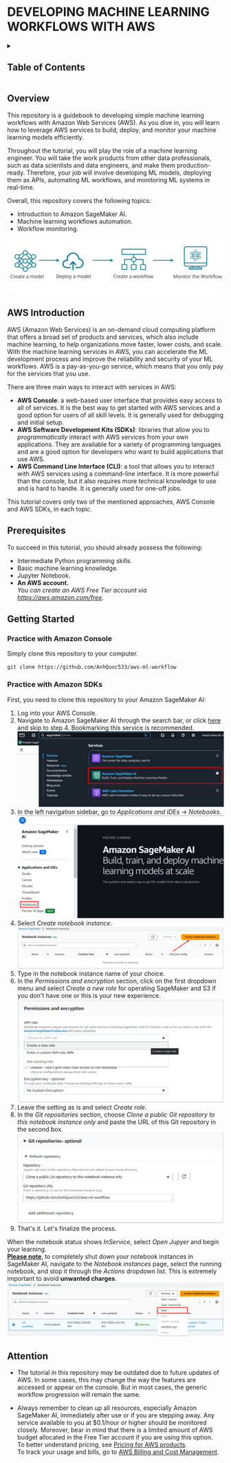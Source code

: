# DEVELOPING MACHINE LEARNING WORKFLOWS WITH AWS
<!-- TABLE OF CONTENTS -->
<details>
  <summary><h2>Table of Contents</h2></summary>
  <ol>
    <li><a href="#overview">Overview</a></li>
    <li><a href="#aws-introduction">AWS Introduction</a></li>
    <li><a href="#prerequisites">Prerequisites</a></li>
    <li><a href="#getting-started">Getting Started</a></li>
    <li><a href="#attention">Attention</a></li>
  </ol>
</details>

## Overview
This repository is a guidebook to developing simple machine learning workflows with Amazon Web Services (AWS). As you dive in, you will learn how to leverage AWS services to build, deploy, and monitor your machine learning models efficiently.

Throughout the tutorial, you will play the role of a machine learning engineer. You will take the work products from other data professionals, such as data scientists and data engineers, and make them production-ready. Therefore, your job will involve developing ML models, deploying them as APIs, automating ML workflows, and monitoring ML systems in real-time. 

Overall, this repository covers the following topics:
* Introduction to Amazon SageMaker AI.
* Machine learning workflows automation.
* Workflow monitoring.
  
![img](img/preview.png)

## AWS Introduction
AWS (Amazon Web Services) is an on-demand cloud computing platform that offers a broad set of products and services, which also include machine learning, to help organizations move faster, lower costs, and scale. With the machine learning services in AWS, you can accelerate the ML development process and improve the reliability and security of your ML workflows. AWS is a pay-as-you-go service, which means that you only pay for the services that you use.

There are three main ways to interact with services in AWS:
* **AWS Console**: a web-based user interface that provides easy access to all of services. It is the best way to get started with AWS services and a good option for users of all skill levels. It is generally used for debugging and initial setup.
* **AWS Software Development Kits (SDKs)**: libraries that allow you to *programmatically* interact with AWS services from your own applications. They are available for a variety of programming languages and are a good option for developers who want to build applications that use AWS.
* **AWS Command Line Interface (CLI)**: a tool that allows you to interact with AWS services using a command-line interface. It is more powerful than the console, but it also requires more technical knowledge to use and is hard to handle. It is generally used for one-off jobs.

This tutorial covers only two of the mentioned approaches, AWS Console and AWS SDKs, in each topic.

## Prerequisites
To succeed in this tutorial, you should already possess the following:
* Intermediate Python programming skills.
* Basic machine learning knowledge.
* Jupyter Notebook.
* **An AWS account.** \
_You can create an AWS Free Tier account via https://aws.amazon.com/free._ 

## Getting Started
### Practice with Amazon Console
Simply clone this repository to your computer.
```
git clone https://github.com/AnhQuoc533/aws-ml-workflow
```
### Practice with Amazon SDKs
First, you need to clone this repository to your Amazon SageMaker AI:
1. Log into your AWS Console.
2. Navigate to Amazon SageMaker AI through the search bar, or click [here](https://console.aws.amazon.com/sagemaker/home#/notebook-instances) and skip to step 4. Bookmarking this service is recommended.
   ![img](img/search_sagemaker.png)
3. In the left navigation sidebar, go to *Applications and IDEs* → *Notebooks*.
   ![im](img/notebook.png)
4. Select _Create notebook instance_.
   ![img](img/create_notebook.png)
5. Type in the notebook instance name of your choice.
6. In the _Permissions and encryption_ section, click on the first dropdown menu and select _Create a new role_ for operating SageMaker and S3 if you don't have one or this is your new experience.
   ![im](img/new_role.png)
7. Leave the setting as is and select _Create role_.
8. In the _Git repositories_ section, choose _Clone a public Git repository to this notebook instance only_ and paste the URL of this Git repository in the second box.
   ![im](img/git.png)
9. That's it. Let's finalize the process.

When the notebook status shows _InService_, select _Open Jupyer_ and begin your learning. \
<u>**Please note**</u>, to completely shut down your notebook instances in SageMaker AI, navigate to the _Notebook instances_ page, select the running notebook, and stop it through the _Actions_ dropdown list. This is extremely important to avoid **unwanted charges**.
![stop](img/stop_notebook.png)

## Attention
*  The tutorial in this repository _may_ be outdated due to future updates of AWS. In some cases, this may change the way the features are accessed or appear on the console. But in most cases, the generic workflow progression will remain the same.
  
* Always remember to clean up all resources, especially Amazon SageMaker AI, immediately after use or if you are stepping away. Any service available to you at $0.1/hour or higher should be monitored closely. Moreover, bear in mind that there is a limited amount of AWS budget allocated in the Free Tier account if you are using this option.\
To better understand pricing, see [Pricing for AWS products](https://aws.amazon.com/pricing#:~:text=Pricing%20for%20AWS%20products). \
To track your usage and bills, go to [AWS Billing and Cost Management](https://console.aws.amazon.com/costmanagement).